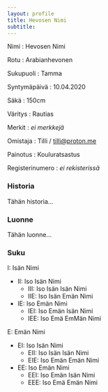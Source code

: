 ```yaml
---
layout: profile
title: Hevosen Nimi
subtitle: 
---
```


Nimi
: Hevosen Nimi

Rotu
: Arabianhevonen

Sukupuoli
: Tamma

Syntymäpäivä
: 10.04.2020

Säkä
: 150cm

Väritys
: Rautias

Merkit
: *ei merkkejä*

Omistaja
: Tilli / tilli@proton.me

Painotus
: Kouluratsastus

Registerinumero
: *ei rekisterissä*

### Historia

Tähän historia...

### Luonne

Tähän luonne...

### Suku

I: Isän Nimi
  - II: Iso Isän Nimi
     - III: Iso Isän Isän Nimi
     - IIE: Iso Isän Emän Nimi
  - IE: Iso Emän Nimi
    - IEI: Iso Emän Isän Nimi
    - IEE: Iso Emä EmMän Nimi
   
E: Emän Nimi
  - EI: Iso Isän Nimi
    - EII: Iso Isän Isän Nimi
    - EIE: Iso Emän Emän Nimi 
  - EE: Iso Emän Nimi
    - EEI: Iso Emän Isän Nimi
    - EEE: Iso Emä Emän Nimi 
